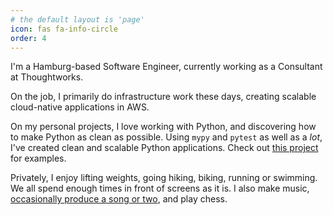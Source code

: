 ```yaml
---
# the default layout is 'page'
icon: fas fa-info-circle
order: 4
---
```


I'm a Hamburg-based Software Engineer, currently working as a Consultant at Thoughtworks.

On the job, I primarily do infrastructure work these days, creating scalable cloud-native applications in AWS.

On my personal projects, I love working with Python, and discovering how to make Python as clean as possible.
Using `mypy` and `pytest` as well as a _lot_, I've created clean and scalable Python applications. 
Check out [this project](https://github.com/twaslowski/lingolift) for examples.

Privately, I enjoy lifting weights, going hiking, biking, running or swimming. We all spend enough times in front
of screens as it is. I also make music, 
[occasionally produce a song or two](https://open.spotify.com/artist/2M3v41tQLJG1nek13NGrow?si=DWXwEepQRJyifdVJ2zB_QA), 
and play chess.
